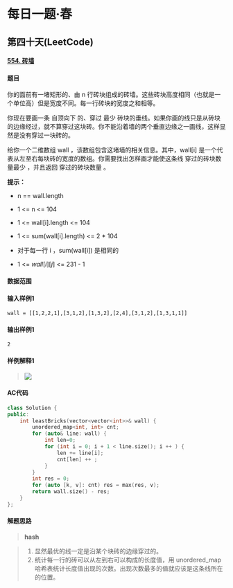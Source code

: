 # 每日一题·春

## 第四十天(LeetCode)

#### [554. 砖墙](https://leetcode-cn.com/problems/brick-wall/)

#### 题目

你的面前有一堵矩形的、由 n 行砖块组成的砖墙。这些砖块高度相同（也就是一个单位高）但是宽度不同。每一行砖块的宽度之和相等。

你现在要画一条 自顶向下 的、穿过 最少 砖块的垂线。如果你画的线只是从砖块的边缘经过，就不算穿过这块砖。你不能沿着墙的两个垂直边缘之一画线，这样显然是没有穿过一块砖的。

给你一个二维数组 wall ，该数组包含这堵墙的相关信息。其中，wall[i] 是一个代表从左至右每块砖的宽度的数组。你需要找出怎样画才能使这条线 穿过的砖块数量最少 ，并且返回 穿过的砖块数量 。

**提示：**

- n == wall.length

- 1 <= n <= 104

- 1 <= wall[i].length <= 104

- 1 <= sum(wall[i].length) <= 2 * 104

- 对于每一行 i ，sum(wall[i]) 是相同的

- 1 <= $wall[i][j]$ <= 231 - 1

  

#### 数据范围



#### 输入样例1

```
wall = [[1,2,2,1],[3,1,2],[1,3,2],[2,4],[3,1,2],[1,3,1,1]]
```

#### 输出样例1

```
2
```

#### 样例解释1

> ![](https://assets.leetcode.com/uploads/2021/04/24/cutwall-grid.jpg)

#### AC代码

```c++
class Solution {
public:
    int leastBricks(vector<vector<int>>& wall) {
        unordered_map<int, int> cnt;
        for (auto& line: wall) {
            int len=0;
            for (int i = 0; i + 1 < line.size(); i ++ ) {
                len += line[i];
                cnt[len] ++ ;
            }
        }
        int res = 0;
        for (auto [k, v]: cnt) res = max(res, v);
        return wall.size() - res;
    }
};
```

#### 解题思路

> **hash**

> 1. 显然最优的线一定是沿某个块砖的边缘穿过的。
> 2. 统计每一行的砖可以从左到右可以构成的长度值，用 unordered_map 哈希表统计长度值出现的次数。出现次数最多的值就应该是这条线所在的位置。

